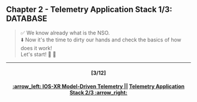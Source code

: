 ## Chapter 2 - Telemetry Application Stack 1/3: DATABASE

> :white_check_mark: We know already what is the NSO.  
> :arrow_down: Now it's the time to dirty our hands and check the basics of how does it work! <br>
> Let's start! :clap: :muscle: 

---
<h4 align="center">[3/12]</h4>
<h4 align="center"> <a href="/readme/1.md"> :arrow_left: IOS-XR Model-Driven Telemetry </a> || <a href="/readme/3.md"> Telemetry Application Stack 2/3 :arrow_right: </a> </h4>
